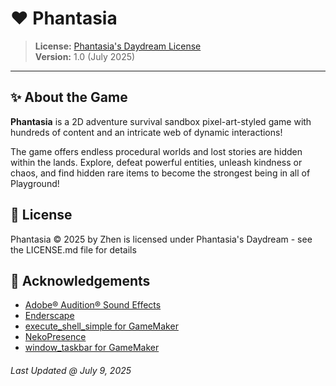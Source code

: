 # ❤️ Phantasia

> **License:** [Phantasia's Daydream License](./LICENSE.md)  
> **Version:** 1.0 (July 2025)

---

## ✨ About the Game

**Phantasia** is a 2D adventure survival sandbox pixel-art-styled game with hundreds of content and an intricate web of dynamic interactions!

The game offers endless procedural worlds and lost stories are hidden within the lands. Explore, defeat powerful entities, unleash kindness or chaos, and find hidden rare items to become the strongest being in all of Playground!

## 📜 License

Phantasia © 2025 by Zhen is licensed under Phantasia's Daydream - see the LICENSE.md file for details

## 💝 Acknowledgements

- [Adobe® Audition® Sound Effects](https://www.adobe.com/products/audition/offers/adobeauditiondlcsfx.html)
- [Enderscape](https://github.com/they-made-enderscape/enderscape)
- [execute_shell_simple for GameMaker](https://yellowafterlife.itch.io/gamemaker-execute-shell-simple)
- [NekoPresence](https://github.com/nkrapivin/NekoPresence)
- [window_taskbar for GameMaker](https://yellowafterlife.itch.io/gamemaker-window-taskbar)

###### Last Updated @ July 9, 2025